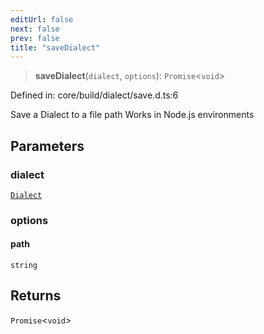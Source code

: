 ```yaml
---
editUrl: false
next: false
prev: false
title: "saveDialect"
---
```


> **saveDialect**(`dialect`, `options`): `Promise`\<`void`\>

Defined in: core/build/dialect/save.d.ts:6

Save a Dialect to a file path
Works in Node.js environments

## Parameters

### dialect

[`Dialect`](/reference/dpkit/dialect/)

### options

#### path

`string`

## Returns

`Promise`\<`void`\>
